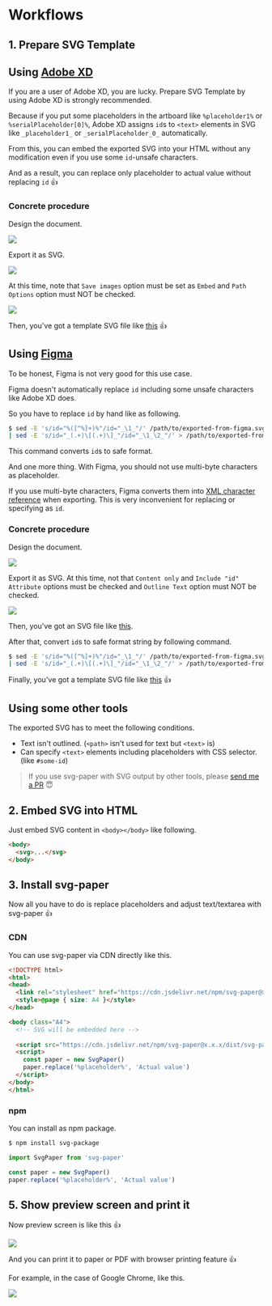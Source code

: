 # Workflows

## 1. Prepare SVG Template

## Using [Adobe XD](https://www.adobe.com/products/xd.html)

If you are a user of Adobe XD, you are lucky. Prepare SVG Template by using Adobe XD is strongly recommended.

Because if you put some placeholders in the artboard like `%placeholder1%` or `%serialPlaceholder[0]%`, Adobe XD assigns `id`s to `<text>` elements in SVG like `_placeholder1_` or `_serialPlaceholder_0_`
automatically.

From this, you can embed the exported SVG into your HTML without any modification even if you use some `id`-unsafe characters.

And as a result, you can replace only placeholder to actual value without replacing `id` 👍

### Concrete procedure

Design the document.

![](https://user-images.githubusercontent.com/4360663/121792479-2ff4c900-cc30-11eb-97cd-882620123a42.png)

Export it as SVG.

![](https://user-images.githubusercontent.com/4360663/121792386-05eed700-cc2f-11eb-9874-b98e832815bd.png)

At this time, note that `Save images` option must be set as `Embed` and `Path Options` option must NOT be checked.

![](https://user-images.githubusercontent.com/4360663/121792394-29198680-cc2f-11eb-8e09-7fa29a7b65e1.png)

Then, you've got a template SVG file like [this](js/tests/resources/real-world-paper-xd.svg) 👍

## Using [Figma](https://www.figma.com/)

To be honest, Figma is not very good for this use case.

Figma doesn't automatically replace `id` including some unsafe characters like Adobe XD does.

So you have to replace `id` by hand like as following.

```bash
$ sed -E 's/id="%([^%]+)%"/id="_\1_"/' /path/to/exported-from-figma.svg \
| sed -E 's/id="_(.+)\[(.+)\]_"/id="_\1_\2_"/' > /path/to/exported-from-figma-tweaked.svg
```

This command converts `id`s to safe format.

And one more thing. With Figma, you should not use multi-byte characters as placeholder.

If you use multi-byte characters, Figma converts them into [XML character reference](https://en.wikipedia.org/wiki/List_of_XML_and_HTML_character_entity_references#Character_reference_overview) when exporting. This is very inconvenient for replacing or specifying as `id`.

### Concrete procedure

Design the document.

![](https://user-images.githubusercontent.com/4360663/121792484-4a2ea700-cc30-11eb-8ab9-9b479065ef8c.png)

Export it as SVG. At this time, not that `Content only` and `Include "id" Attribute` options must be checked and `Outline Text` option must NOT be checked.

![](https://user-images.githubusercontent.com/4360663/121792512-c1643b00-cc30-11eb-8372-279337d570b4.png)

Then, you've got an SVG file like [this](js/tests/resources/real-world-paper-figma.svg).

After that, convert `id`s to safe format string by following command.

```bash
$ sed -E 's/id="%([^%]+)%"/id="_\1_"/' /path/to/exported-from-figma.svg \
| sed -E 's/id="_(.+)\[(.+)\]_"/id="_\1_\2_"/' > /path/to/exported-from-figma-tweaked.svg
```

Finally, you've got a template SVG file like [this](js/tests/resources/real-world-paper-figma-tweaked.svg) 👍

## Using some other tools

The exported SVG has to meet the following conditions.

* Text isn't outlined. (`<path>` isn't used for text but `<text>` is)
* Can specify `<text>` elements including placeholders with CSS selector. (like `#some-id`)

> If you use svg-paper with SVG output by other tools, please [send me a PR](https://github.com/ttskch/svg-paper/edit/main/docs/workflows/README.md) 😇

## 2. Embed SVG into HTML

Just embed SVG content in `<body></body>` like following.

```html
<body>
  <svg>...</svg>
</body>
```

## 3. Install svg-paper

Now all you have to do is replace placeholders and adjust text/textarea with svg-paper 👍

### CDN

You can use svg-paper via CDN directly like this.

```html
<!DOCTYPE html>
<html>
<head>
  <link rel="stylesheet" href="https://cdn.jsdelivr.net/npm/svg-paper@x.x.x/dist/svg-paper.min.css">
  <style>@page { size: A4 }</style>
</head>

<body class="A4">
  <!-- SVG will be embedded here -->
  
  <script src="https://cdn.jsdelivr.net/npm/svg-paper@x.x.x/dist/svg-paper.min.js"></script>
  <script>
    const paper = new SvgPaper()
    paper.replace('%placeholder%', 'Actual value')
  </script>
</body>
</html>
```

### npm

You can install as npm package.

```bash
$ npm install svg-package
```

```js
import SvgPaper from 'svg-paper'

const paper = new SvgPaper()
paper.replace('%placeholder%', 'Actual value')
```

## 5. Show preview screen and print it

Now preview screen is like this 👍

![](https://user-images.githubusercontent.com/4360663/121766151-f6b64d80-cb8a-11eb-8736-3a28b4c03d70.png)

And you can print it to paper or PDF with browser printing feature 👍

For example, in the case of Google Chrome, like this.

![](https://user-images.githubusercontent.com/4360663/121791981-83fcaf00-cc2a-11eb-9d4f-4eee8c8d0f0f.png)
